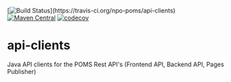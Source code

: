 [![Build Status](https://travis-ci.org/npo-poms/api-clients.svg?)](https://travis-ci.org/npo-poms/api-clients)
[![Maven Central](https://img.shields.io/maven-central/v/nl.vpro.api-client/api-client-parent.svg?label=Maven%20Central)](https://search.maven.org/search?q=g:%22nl.vpro.api-client%22%20OR%20g:%22nl.vpro.api%22)
[![codecov](https://codecov.io/gh/npo-poms/api-clients/branch/master/graph/badge.svg)](https://codecov.io/gh/npo-poms/api-clients)


# api-clients
Java API clients for the POMS Rest API's (Frontend API, Backend API, Pages Publisher)
